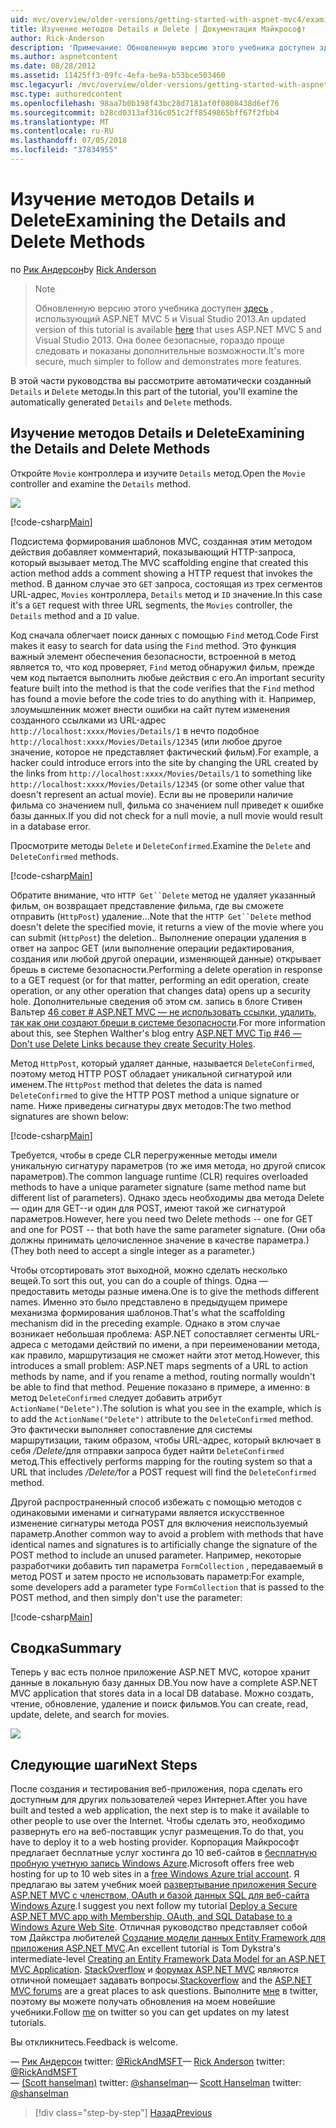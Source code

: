 ```yaml
---
uid: mvc/overview/older-versions/getting-started-with-aspnet-mvc4/examining-the-details-and-delete-methods
title: Изучение методов Details и Delete | Документация Майкрософт
author: Rick-Anderson
description: 'Примечание: Обновленную версию этого учебника доступен здесь, использующий ASP.NET MVC 5 и Visual Studio 2013. Это более безопасное и гораздо проще выполнить и демонстрационных версий...'
ms.author: aspnetcontent
ms.date: 08/28/2012
ms.assetid: 11425ff3-09fc-4efa-be9a-b53bce503460
msc.legacyurl: /mvc/overview/older-versions/getting-started-with-aspnet-mvc4/examining-the-details-and-delete-methods
msc.type: authoredcontent
ms.openlocfilehash: 98aa7b0b198f43bc28d7181af0f0808438d6ef76
ms.sourcegitcommit: b28cd0313af316c051c2ff8549865bff67f2fbb4
ms.translationtype: MT
ms.contentlocale: ru-RU
ms.lasthandoff: 07/05/2018
ms.locfileid: "37834955"
---
```

<a name="examining-the-details-and-delete-methods"></a><span data-ttu-id="a87f5-104">Изучение методов Details и Delete</span><span class="sxs-lookup"><span data-stu-id="a87f5-104">Examining the Details and Delete Methods</span></span>
====================
<span data-ttu-id="a87f5-105">по [Рик Андерсон](https://github.com/Rick-Anderson)</span><span class="sxs-lookup"><span data-stu-id="a87f5-105">by [Rick Anderson](https://github.com/Rick-Anderson)</span></span>

> > [!NOTE]
> > <span data-ttu-id="a87f5-106">Обновленную версию этого учебника доступен [здесь](../../getting-started/introduction/getting-started.md) , использующий ASP.NET MVC 5 и Visual Studio 2013.</span><span class="sxs-lookup"><span data-stu-id="a87f5-106">An updated version of this tutorial is available [here](../../getting-started/introduction/getting-started.md) that uses ASP.NET MVC 5 and Visual Studio 2013.</span></span> <span data-ttu-id="a87f5-107">Она более безопасные, гораздо проще следовать и показаны дополнительные возможности.</span><span class="sxs-lookup"><span data-stu-id="a87f5-107">It's more secure, much simpler to follow and demonstrates more features.</span></span>


<span data-ttu-id="a87f5-108">В этой части руководства вы рассмотрите автоматически созданный `Details` и `Delete` методы.</span><span class="sxs-lookup"><span data-stu-id="a87f5-108">In this part of the tutorial, you'll examine the automatically generated `Details` and `Delete` methods.</span></span>

## <a name="examining-the-details-and-delete-methods"></a><span data-ttu-id="a87f5-109">Изучение методов Details и Delete</span><span class="sxs-lookup"><span data-stu-id="a87f5-109">Examining the Details and Delete Methods</span></span>

<span data-ttu-id="a87f5-110">Откройте `Movie` контроллера и изучите `Details` метод.</span><span class="sxs-lookup"><span data-stu-id="a87f5-110">Open the `Movie` controller and examine the `Details` method.</span></span>

![](examining-the-details-and-delete-methods/_static/image1.png)

[!code-csharp[Main](examining-the-details-and-delete-methods/samples/sample1.cs)]

<span data-ttu-id="a87f5-111">Подсистема формирования шаблонов MVC, созданная этим методом действия добавляет комментарий, показывающий HTTP-запроса, который вызывает метод.</span><span class="sxs-lookup"><span data-stu-id="a87f5-111">The MVC scaffolding engine that created this action method adds a comment showing a HTTP request that invokes the method.</span></span> <span data-ttu-id="a87f5-112">В данном случае это `GET` запроса, состоящая из трех сегментов URL-адрес, `Movies` контроллера, `Details` метод и `ID` значение.</span><span class="sxs-lookup"><span data-stu-id="a87f5-112">In this case it's a `GET` request with three URL segments, the `Movies` controller, the `Details` method and a `ID` value.</span></span>

<span data-ttu-id="a87f5-113">Код сначала облегчает поиск данных с помощью `Find` метод.</span><span class="sxs-lookup"><span data-stu-id="a87f5-113">Code First makes it easy to search for data using the `Find` method.</span></span> <span data-ttu-id="a87f5-114">Это функция важный элемент обеспечения безопасности, встроенной в метод является то, что код проверяет, `Find` метод обнаружил фильм, прежде чем код пытается выполнить любые действия с его.</span><span class="sxs-lookup"><span data-stu-id="a87f5-114">An important security feature built into the method is that the code verifies that the `Find` method has found a movie before the code tries to do anything with it.</span></span> <span data-ttu-id="a87f5-115">Например, злоумышленник может внести ошибки на сайт путем изменения созданного ссылками из URL-адрес `http://localhost:xxxx/Movies/Details/1` в нечто подобное `http://localhost:xxxx/Movies/Details/12345` (или любое другое значение, которое не представляет фактический фильм).</span><span class="sxs-lookup"><span data-stu-id="a87f5-115">For example, a hacker could introduce errors into the site by changing the URL created by the links from `http://localhost:xxxx/Movies/Details/1` to something like `http://localhost:xxxx/Movies/Details/12345` (or some other value that doesn't represent an actual movie).</span></span> <span data-ttu-id="a87f5-116">Если вы не проверили наличие фильма со значением null, фильма со значением null приведет к ошибке базы данных.</span><span class="sxs-lookup"><span data-stu-id="a87f5-116">If you did not check for a null movie, a null movie would result in a database error.</span></span>

<span data-ttu-id="a87f5-117">Просмотрите методы `Delete` и `DeleteConfirmed`.</span><span class="sxs-lookup"><span data-stu-id="a87f5-117">Examine the `Delete` and `DeleteConfirmed` methods.</span></span>

[!code-csharp[Main](examining-the-details-and-delete-methods/samples/sample2.cs?highlight=17)]

<span data-ttu-id="a87f5-118">Обратите внимание, что `HTTP Get``Delete` метод не удаляет указанный фильм, он возвращает представление фильма, где вы сможете отправить (`HttpPost`) удаление...</span><span class="sxs-lookup"><span data-stu-id="a87f5-118">Note that the `HTTP Get``Delete` method doesn't delete the specified movie, it returns a view of the movie where you can submit (`HttpPost`) the deletion..</span></span> <span data-ttu-id="a87f5-119">Выполнение операции удаления в ответ на запрос GET (или выполнение операции редактирования, создания или любой другой операции, изменяющей данные) открывает брешь в системе безопасности.</span><span class="sxs-lookup"><span data-stu-id="a87f5-119">Performing a delete operation in response to a GET request (or for that matter, performing an edit operation, create operation, or any other operation that changes data) opens up a security hole.</span></span> <span data-ttu-id="a87f5-120">Дополнительные сведения об этом см. запись в блоге Стивен Вальтер [46 совет # ASP.NET MVC — не использовать ссылки, удалить, так как они создают бреши в системе безопасности](http://stephenwalther.com/blog/archive/2009/01/21/asp.net-mvc-tip-46-ndash-donrsquot-use-delete-links-because.aspx).</span><span class="sxs-lookup"><span data-stu-id="a87f5-120">For more information about this, see Stephen Walther's blog entry [ASP.NET MVC Tip #46 — Don't use Delete Links because they create Security Holes](http://stephenwalther.com/blog/archive/2009/01/21/asp.net-mvc-tip-46-ndash-donrsquot-use-delete-links-because.aspx).</span></span>

<span data-ttu-id="a87f5-121">Метод `HttpPost`, который удаляет данные, называется `DeleteConfirmed`, поэтому метод HTTP POST обладает уникальной сигнатурой или именем.</span><span class="sxs-lookup"><span data-stu-id="a87f5-121">The `HttpPost` method that deletes the data is named `DeleteConfirmed` to give the HTTP POST method a unique signature or name.</span></span> <span data-ttu-id="a87f5-122">Ниже приведены сигнатуры двух методов:</span><span class="sxs-lookup"><span data-stu-id="a87f5-122">The two method signatures are shown below:</span></span>

[!code-csharp[Main](examining-the-details-and-delete-methods/samples/sample3.cs)]

<span data-ttu-id="a87f5-123">Требуется, чтобы в среде CLR перегруженные методы имели уникальную сигнатуру параметров (то же имя метода, но другой список параметров).</span><span class="sxs-lookup"><span data-stu-id="a87f5-123">The common language runtime (CLR) requires overloaded methods to have a unique parameter signature (same method name but different list of parameters).</span></span> <span data-ttu-id="a87f5-124">Однако здесь необходимы два метода Delete — один для GET--и один для POST, имеют такой же сигнатурой параметров.</span><span class="sxs-lookup"><span data-stu-id="a87f5-124">However, here you need two Delete methods -- one for GET and one for POST -- that both have the same parameter signature.</span></span> <span data-ttu-id="a87f5-125">(Они оба должны принимать целочисленное значение в качестве параметра.)</span><span class="sxs-lookup"><span data-stu-id="a87f5-125">(They both need to accept a single integer as a parameter.)</span></span>

<span data-ttu-id="a87f5-126">Чтобы отсортировать этот выходной, можно сделать несколько вещей.</span><span class="sxs-lookup"><span data-stu-id="a87f5-126">To sort this out, you can do a couple of things.</span></span> <span data-ttu-id="a87f5-127">Одна — предоставить методы разные имена.</span><span class="sxs-lookup"><span data-stu-id="a87f5-127">One is to give the methods different names.</span></span> <span data-ttu-id="a87f5-128">Именно это было представлено в предыдущем примере механизма формирования шаблонов.</span><span class="sxs-lookup"><span data-stu-id="a87f5-128">That's what the scaffolding mechanism did in the preceding example.</span></span> <span data-ttu-id="a87f5-129">Однако в этом случае возникает небольшая проблема: ASP.NET сопоставляет сегменты URL-адреса с методами действий по имени, а при переименовании метода, как правило, маршрутизация не сможет найти этот метод.</span><span class="sxs-lookup"><span data-stu-id="a87f5-129">However, this introduces a small problem: ASP.NET maps segments of a URL to action methods by name, and if you rename a method, routing normally wouldn't be able to find that method.</span></span> <span data-ttu-id="a87f5-130">Решение показано в примере, а именно: в метод `DeleteConfirmed` следует добавить атрибут `ActionName("Delete")`.</span><span class="sxs-lookup"><span data-stu-id="a87f5-130">The solution is what you see in the example, which is to add the `ActionName("Delete")` attribute to the `DeleteConfirmed` method.</span></span> <span data-ttu-id="a87f5-131">Это фактически выполняет сопоставление для системы маршрутизации, таким образом, чтобы URL-адрес, который включает в себя <em>/Delete/</em>для отправки запроса будет найти `DeleteConfirmed` метод.</span><span class="sxs-lookup"><span data-stu-id="a87f5-131">This effectively performs mapping for the routing system so that a URL that includes <em>/Delete/</em>for a POST request will find the `DeleteConfirmed` method.</span></span>

<span data-ttu-id="a87f5-132">Другой распространенный способ избежать с помощью методов с одинаковыми именами и сигнатурами является искусственное изменение сигнатуры метода POST для включения неиспользуемый параметр.</span><span class="sxs-lookup"><span data-stu-id="a87f5-132">Another common way to avoid a problem with methods that have identical names and signatures is to artificially change the signature of the POST method to include an unused parameter.</span></span> <span data-ttu-id="a87f5-133">Например, некоторые разработчики добавить тип параметра `FormCollection` , передаваемый в метод POST и затем просто не использовать параметр:</span><span class="sxs-lookup"><span data-stu-id="a87f5-133">For example, some developers add a parameter type `FormCollection` that is passed to the POST method, and then simply don't use the parameter:</span></span>

[!code-csharp[Main](examining-the-details-and-delete-methods/samples/sample4.cs)]

## <a name="summary"></a><span data-ttu-id="a87f5-134">Сводка</span><span class="sxs-lookup"><span data-stu-id="a87f5-134">Summary</span></span>

<span data-ttu-id="a87f5-135">Теперь у вас есть полное приложение ASP.NET MVC, которое хранит данные в локальную базу данных DB.</span><span class="sxs-lookup"><span data-stu-id="a87f5-135">You now have a complete ASP.NET MVC application that stores data in a local DB database.</span></span> <span data-ttu-id="a87f5-136">Можно создать, чтение, обновление, удаление и поиск фильмов.</span><span class="sxs-lookup"><span data-stu-id="a87f5-136">You can create, read, update, delete, and search for movies.</span></span>

![](examining-the-details-and-delete-methods/_static/image2.png)

## <a name="next-steps"></a><span data-ttu-id="a87f5-137">Следующие шаги</span><span class="sxs-lookup"><span data-stu-id="a87f5-137">Next Steps</span></span>

<span data-ttu-id="a87f5-138">После создания и тестирования веб-приложения, пора сделать его доступным для других пользователей через Интернет.</span><span class="sxs-lookup"><span data-stu-id="a87f5-138">After you have built and tested a web application, the next step is to make it available to other people to use over the Internet.</span></span> <span data-ttu-id="a87f5-139">Чтобы сделать это, необходимо развернуть его на веб-поставщик услуг размещения.</span><span class="sxs-lookup"><span data-stu-id="a87f5-139">To do that, you have to deploy it to a web hosting provider.</span></span> <span data-ttu-id="a87f5-140">Корпорация Майкрософт предлагает бесплатные услуг хостинга до 10 веб-сайтов в [бесплатную пробную учетную запись Windows Azure](https://www.windowsazure.com/pricing/free-trial/?WT.mc_id=A443DD604).</span><span class="sxs-lookup"><span data-stu-id="a87f5-140">Microsoft offers free web hosting for up to 10 web sites in a [free Windows Azure trial account](https://www.windowsazure.com/pricing/free-trial/?WT.mc_id=A443DD604).</span></span> <span data-ttu-id="a87f5-141">Я предлагаю вы затем учебник моей [развертывание приложения Secure ASP.NET MVC с членством, OAuth и базой данных SQL для веб-сайта Windows Azure](https://docs.microsoft.com/aspnet/core/security/authorization/secure-data).</span><span class="sxs-lookup"><span data-stu-id="a87f5-141">I suggest you next follow my tutorial [Deploy a Secure ASP.NET MVC app with Membership, OAuth, and SQL Database to a Windows Azure Web Site](https://docs.microsoft.com/aspnet/core/security/authorization/secure-data).</span></span> <span data-ttu-id="a87f5-142">Отличная руководство представляет собой том Дайкстра любителей [Создание модели данных Entity Framework для приложения ASP.NET MVC](../../getting-started/getting-started-with-ef-using-mvc/creating-an-entity-framework-data-model-for-an-asp-net-mvc-application.md).</span><span class="sxs-lookup"><span data-stu-id="a87f5-142">An excellent tutorial is Tom Dykstra's intermediate-level [Creating an Entity Framework Data Model for an ASP.NET MVC Application](../../getting-started/getting-started-with-ef-using-mvc/creating-an-entity-framework-data-model-for-an-asp-net-mvc-application.md).</span></span> <span data-ttu-id="a87f5-143">[StackOverflow](http://stackoverflow.com/help) и [форумах ASP.NET MVC](https://forums.asp.net/1146.aspx) являются отличной помещает задавать вопросы.</span><span class="sxs-lookup"><span data-stu-id="a87f5-143">[Stackoverflow](http://stackoverflow.com/help) and the [ASP.NET MVC forums](https://forums.asp.net/1146.aspx) are a great places to ask questions.</span></span> <span data-ttu-id="a87f5-144">Выполните [мне](https://twitter.com/RickAndMSFT) в twitter, поэтому вы можете получать обновления на моем новейшие учебники.</span><span class="sxs-lookup"><span data-stu-id="a87f5-144">Follow [me](https://twitter.com/RickAndMSFT) on twitter so you can get updates on my latest tutorials.</span></span>

<span data-ttu-id="a87f5-145">Вы откликнитесь.</span><span class="sxs-lookup"><span data-stu-id="a87f5-145">Feedback is welcome.</span></span>

<span data-ttu-id="a87f5-146">— [Рик Андерсон](https://blogs.msdn.com/rickAndy) twitter: [@RickAndMSFT](https://twitter.com/RickAndMSFT)</span><span class="sxs-lookup"><span data-stu-id="a87f5-146">— [Rick Anderson](https://blogs.msdn.com/rickAndy) twitter: [@RickAndMSFT](https://twitter.com/RickAndMSFT)</span></span>  
<span data-ttu-id="a87f5-147">— [(Scott hanselman)](http://www.hanselman.com/blog/) twitter: [@shanselman](https://twitter.com/shanselman)</span><span class="sxs-lookup"><span data-stu-id="a87f5-147">— [Scott Hanselman](http://www.hanselman.com/blog/) twitter: [@shanselman](https://twitter.com/shanselman)</span></span>

> [!div class="step-by-step"]
> [<span data-ttu-id="a87f5-148">Назад</span><span class="sxs-lookup"><span data-stu-id="a87f5-148">Previous</span></span>](adding-validation-to-the-model.md)
